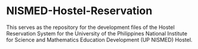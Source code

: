 # NISMED-Hostel-Reservation
This serves as the repository for the development files of the Hostel Reservation System for the University of the Philippines National Institute for Science and Mathematics Education Development (UP NISMED) Hostel.
